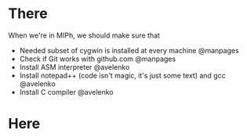 There
===

When we're in MIPh, we should make sure that

 + Needed subset of cygwin is installed at every machine @manpages
 + Check if Git works with github.com @manpages
 + Install ASM interpreter @avelenko
 + Install notepad++ (code isn't magic, it's just some text) and gcc @avelenko
 + Install C compiler @avelenko

Here
===
